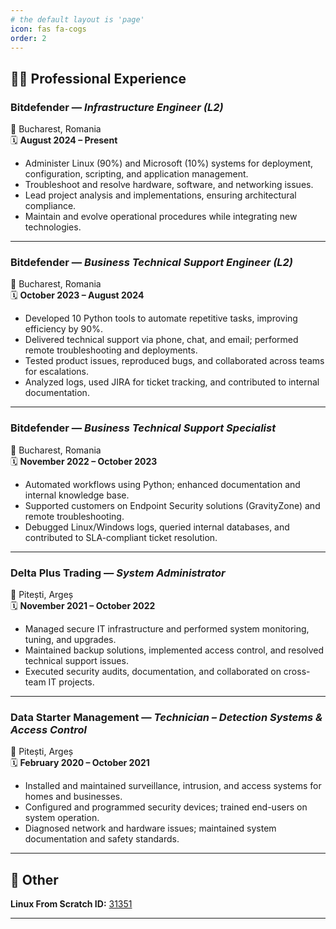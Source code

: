 ```yaml
---
# the default layout is 'page'
icon: fas fa-cogs
order: 2
---
```



## 🧑‍💻 Professional Experience

### **Bitdefender** — *Infrastructure Engineer (L2)*  
📍 Bucharest, Romania  
🗓️ **August 2024 – Present**

- Administer Linux (90%) and Microsoft (10%) systems for deployment, configuration, scripting, and application management.
- Troubleshoot and resolve hardware, software, and networking issues.
- Lead project analysis and implementations, ensuring architectural compliance.
- Maintain and evolve operational procedures while integrating new technologies.

---

### **Bitdefender** — *Business Technical Support Engineer (L2)*  
📍 Bucharest, Romania  
🗓️ **October 2023 – August 2024**

- Developed 10 Python tools to automate repetitive tasks, improving efficiency by 90%.
- Delivered technical support via phone, chat, and email; performed remote troubleshooting and deployments.
- Tested product issues, reproduced bugs, and collaborated across teams for escalations.
- Analyzed logs, used JIRA for ticket tracking, and contributed to internal documentation.

---

### **Bitdefender** — *Business Technical Support Specialist*  
📍 Bucharest, Romania  
🗓️ **November 2022 – October 2023**

- Automated workflows using Python; enhanced documentation and internal knowledge base.
- Supported customers on Endpoint Security solutions (GravityZone) and remote troubleshooting.
- Debugged Linux/Windows logs, queried internal databases, and contributed to SLA-compliant ticket resolution.

---

### **Delta Plus Trading** — *System Administrator*  
📍 Pitești, Argeș  
🗓️ **November 2021 – October 2022**

- Managed secure IT infrastructure and performed system monitoring, tuning, and upgrades.
- Maintained backup solutions, implemented access control, and resolved technical support issues.
- Executed security audits, documentation, and collaborated on cross-team IT projects.

---

### **Data Starter Management** — *Technician – Detection Systems & Access Control*  
📍 Pitești, Argeș  
🗓️ **February 2020 – October 2021**

- Installed and maintained surveillance, intrusion, and access systems for homes and businesses.
- Configured and programmed security devices; trained end-users on system operation.
- Diagnosed network and hardware issues; maintained system documentation and safety standards.

---

## 🧩 Other

**Linux From Scratch ID:** [31351](https://www.linuxfromscratch.org/cgi-bin/lfscounter.php)

---